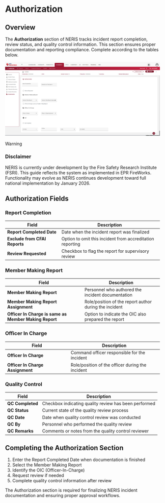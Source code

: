 # Authorization

## Overview

The **Authorization** section of NERIS tracks incident report completion, review status, and quality control information. This section ensures proper documentation and reporting compliance. Complete according to the tables below.

![image-20250422-075111.png](./attachments/image-20250422-075111.png)

> [!WARNING]
> ### **Disclaimer**
> NERIS is currently under development by the Fire Safety Research Institute (FSRI). This guide reflects the system as implemented in EPR FireWorks. Functionality may evolve as NERIS continues development toward full national implementation by January 2026.

## Authorization Fields

### Report Completion

| Field | Description |
| --- | --- |
| **Report Completed Date** | Date when the incident report was finalized |
| **Exclude from CFAI Reports** | Option to omit this incident from accreditation reporting |
| **Review Requested** | Checkbox to flag the report for supervisory review |

### Member Making Report

| Field | Description |
| --- | --- |
| **Member Making Report** | Personnel who authored the incident documentation |
| **Member Making Report Assignment** | Role/position of the report author during the incident |
| **Officer In Charge is same as Member Making Report** | Option to indicate the OIC also prepared the report |

### Officer In Charge

| Field | Description |
| --- | --- |
| **Officer In Charge** | Command officer responsible for the incident |
| **Officer In Charge Assignment** | Role/position of the officer during the incident |

### Quality Control

| Field | Description |
| --- | --- |
| **QC Completed** | Checkbox indicating quality review has been performed |
| **QC Status** | Current state of the quality review process |
| **QC Date** | Date when quality control review was conducted |
| **QC By** | Personnel who performed the quality review |
| **QC Remarks** | Comments or notes from the quality control reviewer |

## Completing the Authorization Section

1. Enter the Report Completed Date when documentation is finished
2. Select the Member Making Report
3. Identify the OIC (Officer-In-Charge)
4. Request review if needed
5. Complete quality control information after review

The Authorization section is required for finalizing NERIS incident documentation and ensuring proper approval workflows.